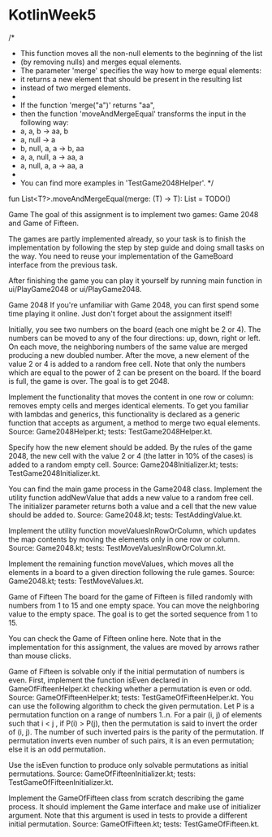 # KotlinWeek5


/*
 * This function moves all the non-null elements to the beginning of the list
 * (by removing nulls) and merges equal elements.
 * The parameter 'merge' specifies the way how to merge equal elements:
 * it returns a new element that should be present in the resulting list
 * instead of two merged elements.
 *
 * If the function 'merge("a")' returns "aa",
 * then the function 'moveAndMergeEqual' transforms the input in the following way:
 *   a, a, b -> aa, b
 *   a, null -> a
 *   b, null, a, a -> b, aa
 *   a, a, null, a -> aa, a
 *   a, null, a, a -> aa, a
 *
 * You can find more examples in 'TestGame2048Helper'.
*/

fun <T : Any> List<T?>.moveAndMergeEqual(merge: (T) -> T): List<T> =
        TODO()



Game
The goal of this assignment is to implement two games: Game 2048 and Game of Fifteen.

The games are partly implemented already, so your task is to finish the implementation by following the step by step guide and doing small tasks on the way. You need to reuse your implementation of the GameBoard interface from the previous task.

After finishing the game you can play it yourself by running main function in ui/PlayGame2048 or ui/PlayGame2048.

Game 2048
If you're unfamiliar with Game 2048, you can first spend some time playing it online. Just don't forget about the assignment itself!

Initially, you see two numbers on the board (each one might be 2 or 4). The numbers can be moved to any of the four directions: up, down, right or left. On each move, the neighboring numbers of the same value are merged producing a new doubled number. After the move, a new element of the value 2 or 4 is added to a random free cell. Note that only the numbers which are equal to the power of 2 can be present on the board. If the board is full, the game is over. The goal is to get 2048.

Implement the functionality that moves the content in one row or column: removes empty cells and merges identical elements. To get you familiar with lambdas and generics, this functionality is declared as a generic function that accepts as argument, a method to merge two equal elements.
Source: Game2048Helper.kt; tests: TestGame2048Helper.kt.

Specify how the new element should be added. By the rules of the game 2048, the new cell with the value 2 or 4 (the latter in 10% of the cases) is added to a random empty cell.
Source: Game2048Initializer.kt; tests: TestGame2048Initializer.kt.

You can find the main game process in the Game2048 class. Implement the utility function addNewValue that adds a new value to a random free cell. The initializer parameter returns both a value and a cell that the new value should be added to.
Source: Game2048.kt; tests: TestAddingValue.kt.

Implement the utility function moveValuesInRowOrColumn, which updates the map contents by moving the elements only in one row or column.
Source: Game2048.kt; tests: TestMoveValuesInRowOrColumn.kt.

Implement the remaining function moveValues, which moves all the elements in a board to a given direction following the rule games.
Source: Game2048.kt; tests: TestMoveValues.kt.

Game of Fifteen
The board for the game of Fifteen is filled randomly with numbers from 1 to 15 and one empty space. You can move the neighboring value to the empty space. The goal is to get the sorted sequence from 1 to 15.

You can check the Game of Fifteen online here. Note that in the implementation for this assignment, the values are moved by arrows rather than mouse clicks.

Game of Fifteen is solvable only if the initial permutation of numbers is even. First, implement the function isEven declared in GameOfFifteenHelper.kt checking whether a permutation is even or odd. Source: GameOfFifteenHelper.kt; tests: TestGameOfFifteenHelper.kt.
You can use the following algorithm to check the given permutation. Let P is a permutation function on a range of numbers 1..n. For a pair (i, j) of elements such that i < j , if P(i) > P(j), then the permutation is said to invert the order of (i, j). The number of such inverted pairs is the parity of the permutation. If permutation inverts even number of such pairs, it is an even permutation; else it is an odd permutation.

Use the isEven function to produce only solvable permutations as initial permutations. Source: GameOfFifteenInitializer.kt; tests: TestGameOfFifteenInitializer.kt.

Implement the GameOfFifteen class from scratch describing the game process. It should implement the Game interface and make use of initializer argument. Note that this argument is used in tests to provide a different initial permutation. Source: GameOfFifteen.kt; tests: TestGameOfFifteen.kt.
